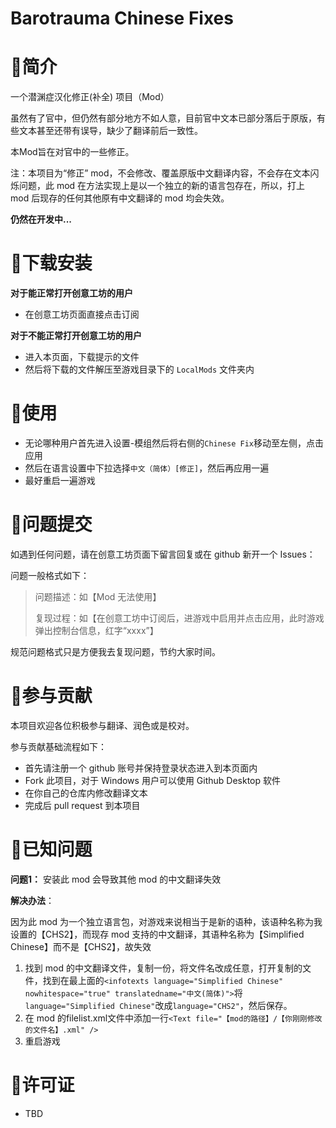 # Barotrauma Chinese Fixes

# 📃简介

一个潜渊症汉化修正(补全) 项目（Mod）

虽然有了官中，但仍然有部分地方不如人意，目前官中文本已部分落后于原版，有些文本甚至还带有误导，缺少了翻译前后一致性。

本Mod旨在对官中的一些修正。

注：本项目为“修正” mod，不会修改、覆盖原版中文翻译内容，不会存在文本闪烁问题，此 mod 在方法实现上是以一个独立的新的语言包存在，所以，打上 mod 后现存的任何其他原有中文翻译的 mod 均会失效。

**仍然在开发中...**

# 🔧下载安装

**对于能正常打开创意工坊的用户**

* 在创意工坊页面直接点击订阅

**对于不能正常打开创意工坊的用户**

* 进入本页面，下载提示的文件
* 然后将下载的文件解压至游戏目录下的 `LocalMods` 文件夹内

# 📗使用

* 无论哪种用户首先进入设置-模组然后将右侧的`Chinese Fix`移动至左侧，点击应用
* 然后在语言设置中下拉选择`中文（简体）[修正]`，然后再应用一遍
* 最好重启一遍游戏

# 📕问题提交

如遇到任何问题，请在创意工坊页面下留言回复或在 github 新开一个 Issues：

问题一般格式如下：

> 问题描述：如【Mod 无法使用】
>
> 复现过程：如【在创意工坊中订阅后，进游戏中启用并点击应用，此时游戏弹出控制台信息，红字“xxxx”】

规范问题格式只是方便我去复现问题，节约大家时间。

# 💪参与贡献

本项目欢迎各位积极参与翻译、润色或是校对。

参与贡献基础流程如下：

* 首先请注册一个 github 账号并保持登录状态进入到本页面内
* Fork 此项目，对于 Windows 用户可以使用 Github Desktop 软件
* 在你自己的仓库内修改翻译文本
* 完成后 pull request 到本项目



# :pushpin:已知问题

**问题1：** 安装此 mod 会导致其他 mod 的中文翻译失效

**解决办法**：

因为此 mod 为一个独立语言包，对游戏来说相当于是新的语种，该语种名称为我设置的【CHS2】，而现存 mod 支持的中文翻译，其语种名称为【Simplified Chinese】而不是【CHS2】，故失效

1. 找到 mod 的中文翻译文件，复制一份，将文件名改成任意，打开复制的文件，找到在最上面的`<infotexts language="Simplified Chinese" nowhitespace="true" translatedname="中文(简体)">`将`language="Simplified Chinese"`改成`language="CHS2"`，然后保存。
2. 在 mod 的filelist.xml文件中添加一行`<Text file="【mod的路径】/【你刚刚修改的文件名】.xml" />`
3. 重启游戏

# 📜许可证

* TBD

